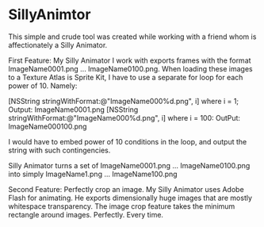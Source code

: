 SillyAnimtor
============

This simple and crude tool was created while working with a friend whom is affectionately a Silly Animator. 

First Feature:
My Silly Animator I work with exports frames with the format ImageName0001.png ... ImageName0100.png. When loading these images to a Texture Atlas is Sprite Kit, I have to use a separate for loop for each power of 10. Namely:

 [NSString stringWithFormat:@"ImageName000%d.png", i] where i = 1;   Output: ImageName0001.png
 [NSString stringWithFormat:@"ImageName000%d.png", i] where i = 100: OutPut: ImageName000100.png

I would have to embed power of 10 conditions in the loop, and output the string with such contingencies.

Silly Animator turns a set of ImageName0001.png ... ImageName0100.png into simply ImageName1.png ... ImageName100.png


Second Feature:
Perfectly crop an image.
My Silly Animator uses Adobe Flash for animating. He exports dimensionally huge images that are mostly whitespace transparency.
The image crop feature takes the minimum rectangle around images. Perfectly. Every time.
